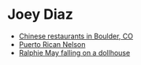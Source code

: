 # Joey Diaz

- [ Chinese restaurants in Boulder, CO ](https://www.youtube.com/watch?v=-6sYR7aVCFc)
- [ Puerto Rican Nelson ](https://www.youtube.com/watch?v=froSi7VPjMM)
- [ Ralphie May falling on a dollhouse ](https://www.youtube.com/watch?v=fPB_bipS9oo)

